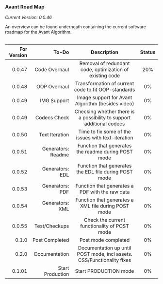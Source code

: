 ### Avant Road Map

*Current Version: 0.0.46*

An overview can be found underneath containing the current software roadmap for the Avant Algorithm. <br><br>

| For Version | To-Do | Description | Status |
|---------:|--------:|:-----------:|:-------:|
| 0.0.47| Code Overhaul | Removal of redundant code, optimization of existing code | 20% |
| 0.0.48 | OOP Overhaul | Transformation of current code to fit OOP-standards | 0% |
| 0.0.49 | IMG Support | Image support for Avant Algorithm (besides video) | 0% |
| 0.0.49 | Codecs Check | Checking whether there is a possibility to support additional codecs | 0% |
| 0.0.50 | Text Iteration | Time to fix some of the issues with text-iteration | 0% |
| 0.0.51 | Generators: Readme | Function that generates the readme during POST mode | 0%|
| 0.0.52 | Generators: EDL | Function that generates the EDL file during POST mode | 0% |
| 0.0.53 | Generators: PDF | Function that generates a PDF with the raw data | 0% |
| 0.0.54 | Generators: XML | Function that generates a XML file during POST mode | 0% |
| 0.0.55 | Test/Checkups | Check the current functionality of POST mode | 0% |
| 0.1.0 | Post Completed | Post mode completed | 0% |
| 0.2.0 | Documentation | Documentation up until POST mode, incl assets. CSS/Functionality fixes | 0%|
| 0.1.01 | Start Production | Start PRODUCTION mode | 0%

